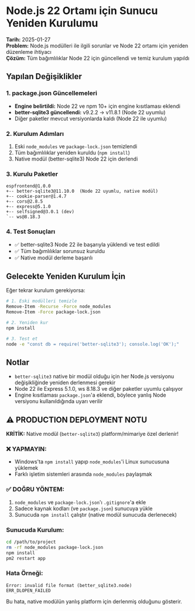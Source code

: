 # Node.js 22 Ortamı için Sunucu Yeniden Kurulumu

**Tarih:** 2025-01-27  
**Problem:** Node.js modülleri ile ilgili sorunlar ve Node 22 ortamı için yeniden düzenleme ihtiyacı  
**Çözüm:** Tüm bağımlılıklar Node 22 için güncellendi ve temiz kurulum yapıldı

## Yapılan Değişiklikler

### 1. package.json Güncellemeleri

- **Engine belirtildi:** Node 22 ve npm 10+ için engine kısıtlaması eklendi
- **better-sqlite3 güncellendi:** v9.2.2 → v11.8.1 (Node 22 uyumlu)
- Diğer paketler mevcut versiyonlarda kaldı (Node 22 ile uyumlu)

### 2. Kurulum Adımları

1. Eski `node_modules` ve `package-lock.json` temizlendi
2. Tüm bağımlılıklar yeniden kuruldu (`npm install`)
3. Native modül (better-sqlite3) Node 22 için derlendi

### 3. Kurulu Paketler

```
espfrontend@1.0.0
+-- better-sqlite3@11.10.0  (Node 22 uyumlu, native modül)
+-- cookie-parser@1.4.7
+-- cors@2.8.5
+-- express@5.1.0
+-- selfsigned@3.0.1 (dev)
`-- ws@8.18.3
```

### 4. Test Sonuçları

- ✅ better-sqlite3 Node 22 ile başarıyla yüklendi ve test edildi
- ✅ Tüm bağımlılıklar sorunsuz kuruldu
- ✅ Native modül derleme başarılı

## Gelecekte Yeniden Kurulum İçin

Eğer tekrar kurulum gerekiyorsa:

```bash
# 1. Eski modülleri temizle
Remove-Item -Recurse -Force node_modules
Remove-Item -Force package-lock.json

# 2. Yeniden kur
npm install

# 3. Test et
node -e "const db = require('better-sqlite3'); console.log('OK');"
```

## Notlar

- `better-sqlite3` native bir modül olduğu için her Node.js versiyonu değişikliğinde yeniden derlenmesi gerekir
- Node 22 ile Express 5.1.0, ws 8.18.3 ve diğer paketler uyumlu çalışıyor
- Engine kısıtlaması `package.json`'a eklendi, böylece yanlış Node versiyonu kullanıldığında uyarı verilir

## ⚠️ PRODUCTION DEPLOYMENT NOTU

**KRİTİK:** Native modül (`better-sqlite3`) platform/mimariye özel derlenir!

### ❌ YAPMAYIN:
- Windows'ta `npm install` yapıp `node_modules`'i Linux sunucusuna yüklemek
- Farklı işletim sistemleri arasında `node_modules` paylaşmak

### ✅ DOĞRU YÖNTEM:
1. `node_modules` ve `package-lock.json`'ı `.gitignore`'a ekle
2. Sadece kaynak kodları (ve `package.json`) sunucuya yükle
3. Sunucuda `npm install` çalıştır (native modül sunucuda derlenecek)

### Sunucuda Kurulum:
```bash
cd /path/to/project
rm -rf node_modules package-lock.json
npm install
pm2 restart app
```

### Hata Örneği:
```
Error: invalid file format (better_sqlite3.node)
ERR_DLOPEN_FAILED
```
Bu hata, native modülün yanlış platform için derlenmiş olduğunu gösterir.

